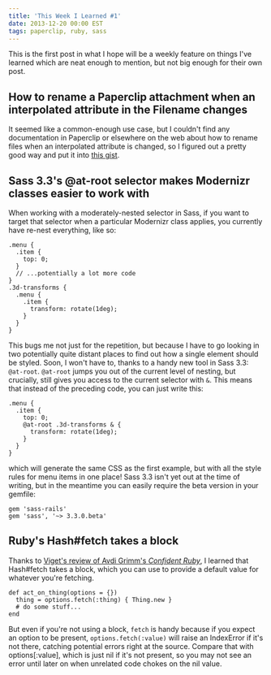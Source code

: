 ```yaml
---
title: 'This Week I Learned #1'
date: 2013-12-20 00:00 EST
tags: paperclip, ruby, sass
---
```


This is the first post in what I hope will be a weekly feature on things I've learned which are neat enough to mention, but not big enough for their own post.

## How to rename a Paperclip attachment when an interpolated attribute in the Filename changes

It seemed like a common-enough use case, but I couldn't find any documentation in Paperclip or elsewhere on the web about how to rename files when an interpolated attribute is changed, so I figured out a pretty good way and put it into [this gist][1].

## Sass 3.3's @at-root selector makes Modernizr classes easier to work with

When working with a moderately-nested selector in Sass, if you want to target that selector when a particular Modernizr class applies, you currently have re-nest everything, like so:

    .menu {
      .item {
        top: 0;
      }
      // ...potentially a lot more code
    }
    .3d-transforms {
      .menu {
        .item {
          transform: rotate(1deg);
        }
      }
    }

This bugs me not just for the repetition, but because I have to go looking in two potentially quite distant places to find out how a single element should be styled. Soon, I won't have to, thanks to a handy new tool in Sass 3.3: `@at-root`. `@at-root` jumps you out of the current level of nesting, but crucially, still gives you access to the current selector with `&`. This means that instead of the preceding code, you can just write this:

    .menu {
      .item {
        top: 0;
        @at-root .3d-transforms & {
          transform: rotate(1deg);
        }
      }
    }

which will generate the same CSS as the first example, but with all the style rules for menu items in one place! Sass 3.3 isn't yet out at the time of writing, but in the meantime you can easily require the beta version in your gemfile:

    gem 'sass-rails'
    gem 'sass', '~> 3.3.0.beta'

## Ruby's Hash#fetch takes a block

Thanks to [Viget's review of Avdi Grimm's *Confident Ruby*][2], I learned that Hash#fetch takes a block, which you can use to provide a default value for whatever you're fetching.

    def act_on_thing(options = {})
      thing = options.fetch(:thing) { Thing.new }
      # do some stuff...
    end

But even if you're not using a block, `fetch` is handy because if you expect an option to be present, `options.fetch(:value)` will raise an IndexError if it's not there, catching potential errors right at the source. Compare that with options[:value], which is just nil if it's not present, so you may not see an error until later on when unrelated code chokes on the nil value.

 [1]: https://gist.github.com/stevegrossi/8070232
 [2]: http://viget.com/extend/confident-ruby-a-review
